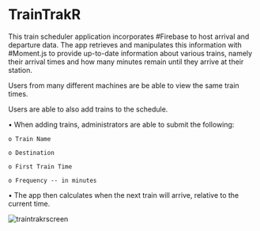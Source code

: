 # TrainTrakR

This train scheduler application incorporates #Firebase to host arrival and departure data. The app retrieves and manipulates this information with #Moment.js to provide up-to-date information about various trains, namely their arrival times and how many minutes remain until they arrive at their station.

Users from many different machines are be able to view the same train times. 

Users are able to also add trains to the schedule. 

•	When adding trains, administrators are able to submit the following:
  
    o Train Name
    
    o Destination
    
    o First Train Time 
    
    o Frequency -- in minutes
    
•	The app then calculates when the next train will arrive, relative to the current time.

![traintrakrscreen](https://user-images.githubusercontent.com/25890329/33775481-87b03b38-dc0c-11e7-8c04-fa430cf3fdf7.png)

